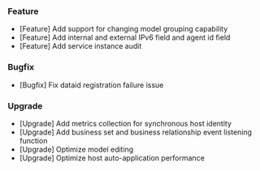 ### Feature

- [Feature] Add support for changing model grouping capability
- [Feature] Add internal and external IPv6 field and agent id field
- [Feature] Add service instance audit

### Bugfix

- [Bugfix] Fix dataid registration failure issue

### Upgrade

- [Upgrade] Add metrics collection for synchronous host identity
- [Upgrade] Add business set and business relationship event listening function
- [Upgrade] Optimize model editing
- [Upgrade] Optimize host auto-application performance